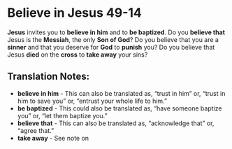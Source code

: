 Believe in Jesus 49-14
========================


**Jesus** invites you to **believe in him** and to **be baptized**. Do you
**believe that** Jesus is the **Messiah**, the only **Son of God**? Do
you believe that you are a **sinner** and that you deserve for **God**
to **punish** you? Do you believe that Jesus **died** on the **cross**
to **take away** your sins?

Translation Notes:
------------------

-   **believe in him** - This can also be translated as, “trust
in him”
    or, “trust in him to save you” or, “entrust your whole life
    to him.”
-   **be baptized** - This could also be translated as, “have someone
    baptize you” or, “let them baptize you.”
-   **believe that** - This can also be translated as, “acknowledge
    that” or, “agree that.”
-   **take away** - See note on

